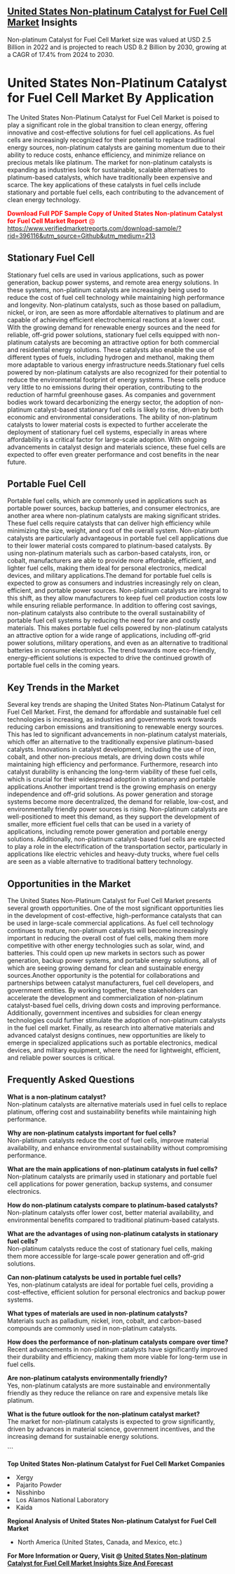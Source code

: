 <h2><a href="https://www.verifiedmarketreports.com/download-sample/?rid=396116&amp;utm_source=Github&amp;utm_medium=213" target="_blank">United States Non-platinum Catalyst for Fuel Cell Market</a> Insights</h2><p>Non-platinum Catalyst for Fuel Cell Market size was valued at USD 2.5 Billion in 2022 and is projected to reach USD 8.2 Billion by 2030, growing at a CAGR of 17.4% from 2024 to 2030.</p><p><h1>United States Non-Platinum Catalyst for Fuel Cell Market By Application</h1><p>The United States Non-Platinum Catalyst for Fuel Cell Market is poised to play a significant role in the global transition to clean energy, offering innovative and cost-effective solutions for fuel cell applications. As fuel cells are increasingly recognized for their potential to replace traditional energy sources, non-platinum catalysts are gaining momentum due to their ability to reduce costs, enhance efficiency, and minimize reliance on precious metals like platinum. The market for non-platinum catalysts is expanding as industries look for sustainable, scalable alternatives to platinum-based catalysts, which have traditionally been expensive and scarce. The key applications of these catalysts in fuel cells include stationary and portable fuel cells, each contributing to the advancement of clean energy technology.<p><span class=""><span style="color: #ff0000;"><strong>Download Full PDF Sample Copy of United States Non-platinum Catalyst for Fuel Cell Market Report</strong> @ </span><a href="https://www.verifiedmarketreports.com/download-sample/?rid=396116&amp;utm_source=Github&amp;utm_medium=213" target="_blank">https://www.verifiedmarketreports.com/download-sample/?rid=396116&amp;utm_source=Github&amp;utm_medium=213</a></span></p></p><h2>Stationary Fuel Cell</h2><p>Stationary fuel cells are used in various applications, such as power generation, backup power systems, and remote area energy solutions. In these systems, non-platinum catalysts are increasingly being used to reduce the cost of fuel cell technology while maintaining high performance and longevity. Non-platinum catalysts, such as those based on palladium, nickel, or iron, are seen as more affordable alternatives to platinum and are capable of achieving efficient electrochemical reactions at a lower cost. With the growing demand for renewable energy sources and the need for reliable, off-grid power solutions, stationary fuel cells equipped with non-platinum catalysts are becoming an attractive option for both commercial and residential energy solutions. These catalysts also enable the use of different types of fuels, including hydrogen and methanol, making them more adaptable to various energy infrastructure needs.Stationary fuel cells powered by non-platinum catalysts are also recognized for their potential to reduce the environmental footprint of energy systems. These cells produce very little to no emissions during their operation, contributing to the reduction of harmful greenhouse gases. As companies and government bodies work toward decarbonizing the energy sector, the adoption of non-platinum catalyst-based stationary fuel cells is likely to rise, driven by both economic and environmental considerations. The ability of non-platinum catalysts to lower material costs is expected to further accelerate the deployment of stationary fuel cell systems, especially in areas where affordability is a critical factor for large-scale adoption. With ongoing advancements in catalyst design and materials science, these fuel cells are expected to offer even greater performance and cost benefits in the near future.<h2>Portable Fuel Cell</h2><p>Portable fuel cells, which are commonly used in applications such as portable power sources, backup batteries, and consumer electronics, are another area where non-platinum catalysts are making significant strides. These fuel cells require catalysts that can deliver high efficiency while minimizing the size, weight, and cost of the overall system. Non-platinum catalysts are particularly advantageous in portable fuel cell applications due to their lower material costs compared to platinum-based catalysts. By using non-platinum materials such as carbon-based catalysts, iron, or cobalt, manufacturers are able to provide more affordable, efficient, and lighter fuel cells, making them ideal for personal electronics, medical devices, and military applications.The demand for portable fuel cells is expected to grow as consumers and industries increasingly rely on clean, efficient, and portable power sources. Non-platinum catalysts are integral to this shift, as they allow manufacturers to keep fuel cell production costs low while ensuring reliable performance. In addition to offering cost savings, non-platinum catalysts also contribute to the overall sustainability of portable fuel cell systems by reducing the need for rare and costly materials. This makes portable fuel cells powered by non-platinum catalysts an attractive option for a wide range of applications, including off-grid power solutions, military operations, and even as an alternative to traditional batteries in consumer electronics. The trend towards more eco-friendly, energy-efficient solutions is expected to drive the continued growth of portable fuel cells in the coming years.<h2>Key Trends in the Market</h2><p>Several key trends are shaping the United States Non-Platinum Catalyst for Fuel Cell Market. First, the demand for affordable and sustainable fuel cell technologies is increasing, as industries and governments work towards reducing carbon emissions and transitioning to renewable energy sources. This has led to significant advancements in non-platinum catalyst materials, which offer an alternative to the traditionally expensive platinum-based catalysts. Innovations in catalyst development, including the use of iron, cobalt, and other non-precious metals, are driving down costs while maintaining high efficiency and performance. Furthermore, research into catalyst durability is enhancing the long-term viability of these fuel cells, which is crucial for their widespread adoption in stationary and portable applications.Another important trend is the growing emphasis on energy independence and off-grid solutions. As power generation and storage systems become more decentralized, the demand for reliable, low-cost, and environmentally friendly power sources is rising. Non-platinum catalysts are well-positioned to meet this demand, as they support the development of smaller, more efficient fuel cells that can be used in a variety of applications, including remote power generation and portable energy solutions. Additionally, non-platinum catalyst-based fuel cells are expected to play a role in the electrification of the transportation sector, particularly in applications like electric vehicles and heavy-duty trucks, where fuel cells are seen as a viable alternative to traditional battery technology.<h2>Opportunities in the Market</h2><p>The United States Non-Platinum Catalyst for Fuel Cell Market presents several growth opportunities. One of the most significant opportunities lies in the development of cost-effective, high-performance catalysts that can be used in large-scale commercial applications. As fuel cell technology continues to mature, non-platinum catalysts will become increasingly important in reducing the overall cost of fuel cells, making them more competitive with other energy technologies such as solar, wind, and batteries. This could open up new markets in sectors such as power generation, backup power systems, and portable energy solutions, all of which are seeing growing demand for clean and sustainable energy sources.Another opportunity is the potential for collaborations and partnerships between catalyst manufacturers, fuel cell developers, and government entities. By working together, these stakeholders can accelerate the development and commercialization of non-platinum catalyst-based fuel cells, driving down costs and improving performance. Additionally, government incentives and subsidies for clean energy technologies could further stimulate the adoption of non-platinum catalysts in the fuel cell market. Finally, as research into alternative materials and advanced catalyst designs continues, new opportunities are likely to emerge in specialized applications such as portable electronics, medical devices, and military equipment, where the need for lightweight, efficient, and reliable power sources is critical.<h2>Frequently Asked Questions</h2><p><strong>What is a non-platinum catalyst?</strong><br>Non-platinum catalysts are alternative materials used in fuel cells to replace platinum, offering cost and sustainability benefits while maintaining high performance.</p><p><strong>Why are non-platinum catalysts important for fuel cells?</strong><br>Non-platinum catalysts reduce the cost of fuel cells, improve material availability, and enhance environmental sustainability without compromising performance.</p><p><strong>What are the main applications of non-platinum catalysts in fuel cells?</strong><br>Non-platinum catalysts are primarily used in stationary and portable fuel cell applications for power generation, backup systems, and consumer electronics.</p><p><strong>How do non-platinum catalysts compare to platinum-based catalysts?</strong><br>Non-platinum catalysts offer lower cost, better material availability, and environmental benefits compared to traditional platinum-based catalysts.</p><p><strong>What are the advantages of using non-platinum catalysts in stationary fuel cells?</strong><br>Non-platinum catalysts reduce the cost of stationary fuel cells, making them more accessible for large-scale power generation and off-grid solutions.</p><p><strong>Can non-platinum catalysts be used in portable fuel cells?</strong><br>Yes, non-platinum catalysts are ideal for portable fuel cells, providing a cost-effective, efficient solution for personal electronics and backup power systems.</p><p><strong>What types of materials are used in non-platinum catalysts?</strong><br>Materials such as palladium, nickel, iron, cobalt, and carbon-based compounds are commonly used in non-platinum catalysts.</p><p><strong>How does the performance of non-platinum catalysts compare over time?</strong><br>Recent advancements in non-platinum catalysts have significantly improved their durability and efficiency, making them more viable for long-term use in fuel cells.</p><p><strong>Are non-platinum catalysts environmentally friendly?</strong><br>Yes, non-platinum catalysts are more sustainable and environmentally friendly as they reduce the reliance on rare and expensive metals like platinum.</p><p><strong>What is the future outlook for the non-platinum catalyst market?</strong><br>The market for non-platinum catalysts is expected to grow significantly, driven by advances in material science, government incentives, and the increasing demand for sustainable energy solutions.</p>```</p><p><strong>Top United States Non-platinum Catalyst for Fuel Cell Market Companies</strong></p><div data-test-id=""><p><li>Xergy</li><li> Pajarito Powder</li><li> Nisshinbo</li><li> Los Alamos National Laboratory</li><li> Kaida</li></p><div><strong>Regional Analysis of&nbsp;United States Non-platinum Catalyst for Fuel Cell Market</strong></div><ul><li dir="ltr"><p dir="ltr">North America&nbsp;(United States, Canada, and Mexico, etc.)</p></li></ul><p><strong>For More Information or Query, Visit @&nbsp;</strong><strong><a href="https://www.verifiedmarketreports.com/product/non-platinum-catalyst-for-fuel-cell-market/?utm_source=Github&amp;utm_medium=213" target="_blank">United States Non-platinum Catalyst for Fuel Cell Market Insights Size And Forecast</a></strong></p></div>
